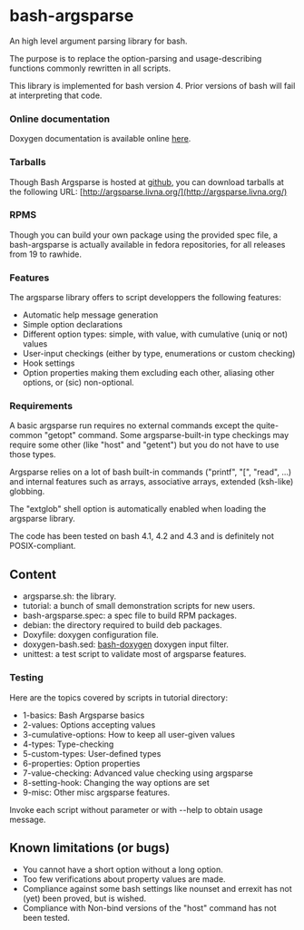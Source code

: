 bash-argsparse
==============

An high level argument parsing library for bash.

The purpose is to replace the option-parsing and usage-describing
functions commonly rewritten in all scripts.

This library is implemented for bash version 4. Prior versions of
bash will fail at interpreting that code.


### Online documentation

Doxygen documentation is available online
[here](http://argsparse.livna.org/doxygen/1.6.2/).


### Tarballs

Though Bash Argsparse is hosted at
[github](https://github.com/Anvil/bash-argsparse), you can download
tarballs at the following URL:
[http://argsparse.livna.org/](http://argsparse.livna.org/)

### RPMS

Though you can build your own package using the provided spec file, a bash-argsparse is actually available in fedora repositories, for all releases from 19 to rawhide.

### Features

The argsparse library offers to script developpers the following features:

* Automatic help message generation
* Simple option declarations
* Different option types: simple, with value, with cumulative (uniq or
  not) values
* User-input checkings (either by type, enumerations or custom checking)
* Hook settings
* Option properties making them excluding each other, aliasing other
  options, or (sic) non-optional.


### Requirements

A basic argsparse run requires no external commands except the
quite-common "getopt" command. Some argsparse-built-in type checkings
may require some other (like "host" and "getent") but you do not have
to use those types.

Argsparse relies on a lot of bash built-in commands ("printf", "[",
"read", ...) and internal features such as arrays, associative arrays,
extended (ksh-like) globbing.

The "extglob" shell option is automatically enabled when loading
the argsparse library.

The code has been tested on bash 4.1, 4.2 and 4.3 and is definitely
not POSIX-compliant.

Content
-------

* argsparse.sh: the library.
* tutorial: a bunch of small demonstration scripts for new users.
* bash-argsparse.spec: a spec file to build RPM packages.
* debian: the directory required to build deb packages.
* Doxyfile: doxygen configuration file.
* doxygen-bash.sed:
  [bash-doxygen](https://github.com/Anvil/bash-doxygen) doxygen input
  filter.
* unittest: a test script to validate most of argsparse features.

### Testing

Here are the topics covered by scripts in tutorial directory:
* 1-basics: Bash Argsparse basics
* 2-values: Options accepting values
* 3-cumulative-options: How to keep all user-given values
* 4-types: Type-checking
* 5-custom-types: User-defined types
* 6-properties: Option properties
* 7-value-checking: Advanced value checking using argsparse
* 8-setting-hook: Changing the way options are set
* 9-misc: Other misc argsparse features.

Invoke each script without parameter or with --help to obtain usage message.

Known limitations (or bugs)
---------------------------

* You cannot have a short option without a long option.
* Too few verifications about property values are made.
* Compliance against some bash settings like nounset and errexit has
  not (yet) been proved, but is wished.
* Compliance with Non-bind versions of the "host" command has not been
  tested.
